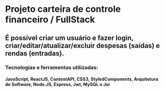 # Projeto carteira de controle financeiro /  FullStack

## É possível criar um usuário e fazer login, criar/editar/atualizar/excluir despesas (saídas) e rendas (entradas).

### Tecnologias e ferramentas utilizadas:

#### JavaScript, ReactJS, ContextAPI, CSS3, StyledComponents, Arquitetura de Software, Node.JS, Express, Jwt, MySQL e Joi
